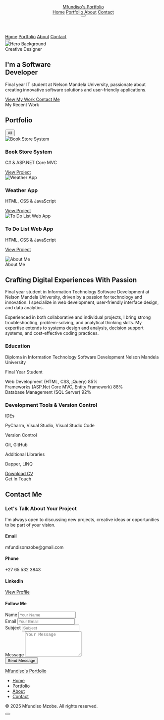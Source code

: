 <!DOCTYPE html>
<html lang="en">
<head>
<meta charset="UTF-8">
<meta name="viewport" content="width=device-width, initial-scale=1.0">
<title>Mfundiso Mzobe - Creative Portfolio</title>
<script src="https://cdn.tailwindcss.com/3.4.16"></script>
<script>tailwind.config={theme:{extend:{colors:{primary:'#6366f1',secondary:'#4f46e5'},borderRadius:{'none':'0px','sm':'4px',DEFAULT:'8px','md':'12px','lg':'16px','xl':'20px','2xl':'24px','3xl':'32px','full':'9999px','button':'8px'}}}}</script>
<link rel="preconnect" href="https://fonts.googleapis.com">
<link rel="preconnect" href="https://fonts.gstatic.com" crossorigin>
<link href="https://fonts.googleapis.com/css2?family=Pacifico&display=swap" rel="stylesheet">
<link href="https://fonts.googleapis.com/css2?family=Inter:wght@300;400;500;600;700&display=swap" rel="stylesheet">
<link rel="stylesheet" href="https://cdnjs.cloudflare.com/ajax/libs/remixicon/4.6.0/remixicon.min.css">
<link rel="stylesheet" href="style.css">

</head>
<body class="relative">
<div class="cursor-dot hidden md:block"></div>
<div class="cursor-outline hidden md:block"></div>
<!-- Header/Navigation -->
<header class="fixed top-0 left-0 w-full z-50 bg-[#0f172a] bg-opacity-95 backdrop-blur-sm border-b border-slate-800">
<div class="container mx-auto px-6 py-4">
<div class="flex justify-between items-center">
<a href="#" class="text-2xl font-['Pacifico'] text-white">Mfundiso's Portfolio</a>
<nav class="hidden md:flex space-x-8">
<a href="#home" class="nav-link text-slate-300 hover:text-white transition-colors">Home</a>
<a href="#portfolio" class="nav-link text-slate-300 hover:text-white transition-colors">Portfolio</a>
<a href="#about" class="nav-link text-slate-300 hover:text-white transition-colors">About</a>
<a href="#contact" class="nav-link text-slate-300 hover:text-white transition-colors">Contact</a>
</nav>
<button class="md:hidden w-10 h-10 flex items-center justify-center text-white">
<i class="ri-menu-line ri-lg"></i>
</button>
</div>
</div>
</header>
<!-- Mobile Menu (Hidden by default) -->
<div class="fixed inset-0 bg-[#0f172a] z-40 hidden flex-col justify-center items-center">
<nav class="flex flex-col space-y-6 text-center">
<a href="#home" class="text-xl text-white hover:text-primary transition-colors">Home</a>
<a href="#portfolio" class="text-xl text-white hover:text-primary transition-colors">Portfolio</a>
<a href="#about" class="text-xl text-white hover:text-primary transition-colors">About</a>
<a href="#contact" class="text-xl text-white hover:text-primary transition-colors">Contact</a>
</nav>
<button class="absolute top-6 right-6 w-10 h-10 flex items-center justify-center text-white">
<i class="ri-close-line ri-lg"></i>
</button>
</div>
<!-- Hero Section -->
<section id="home" class="min-h-screen pt-24 flex items-center relative overflow-hidden">
<div class="absolute inset-0 z-0">
<div class="absolute inset-0 bg-gradient-to-r from-[#0f172a] via-[#0f172a] to-transparent z-10"></div>
<img src="https://static.readdy.ai/image/1106ff0de00291ec2f3a42811feb26cf/e321698e2f9ffd39edaef7781cb3f8eb.jpeg "  alt="Hero Background" class="absolute right-0 h-full w-1/2 object-cover object-top">
</div>
<div class="container mx-auto px-6 z-10 w-full">
<div class="max-w-2xl">
<div class="mb-4 inline-block">
<span class="px-3 py-1 bg-primary bg-opacity-20 text-primary rounded-full text-sm font-medium">Creative Designer</span>
</div>
<h1 class="text-5xl md:text-7xl font-bold mb-6 text-white leading-tight">
I'm a Software <br>
<span class="text-primary">Developer</span>
</h1>
<p class="text-xl text-slate-300 mb-8 max-w-lg">
Final year IT student at Nelson Mandela University, passionate about creating innovative software solutions and user-friendly applications.
</p>
<div class="flex flex-col sm:flex-row gap-4">
<a href="#portfolio" class="px-8 py-3 bg-primary hover:bg-opacity-90 text-white font-medium !rounded-button whitespace-nowrap transition-all flex items-center justify-center">
View My Work
<i class="ri-arrow-right-line ml-2"></i>
</a>
<a href="#contact" class="px-8 py-3 border border-slate-700 hover:border-primary text-white font-medium !rounded-button whitespace-nowrap transition-all flex items-center justify-center">
Contact Me
</a>
</div>
<div class="mt-16 flex items-center gap-8">
<a href="#" class="text-slate-400 hover:text-white transition-colors">
<div class="w-10 h-10 flex items-center justify-center">
<i class="ri-dribbble-line ri-lg"></i>
</div>
</a>
<a href="#" class="text-slate-400 hover:text-white transition-colors">
<div class="w-10 h-10 flex items-center justify-center">
<i class="ri-behance-line ri-lg"></i>
</div>
</a>
<a href="#" class="text-slate-400 hover:text-white transition-colors">
<div class="w-10 h-10 flex items-center justify-center">
<i class="ri-instagram-line ri-lg"></i>
</div>
</a>
<a href="#" class="text-slate-400 hover:text-white transition-colors">
<div class="w-10 h-10 flex items-center justify-center">
<i class="ri-linkedin-line ri-lg"></i>
</div>
</a>
</div>
</div>
</div>
</section>
<!-- Portfolio Section -->
<section id="portfolio" class="py-20 bg-[#0c1424]">
<div class="container mx-auto px-6">
<div class="text-center mb-16">
<span class="text-primary font-medium">My Recent Work</span>
<h2 class="text-4xl font-bold mt-2 text-white">Portfolio</h2>
</div>
<div class="mb-10 flex justify-center">
<div class="inline-flex bg-slate-800 p-1 rounded-full">
<button class="px-6 py-2 rounded-full bg-primary text-white font-medium whitespace-nowrap">All</button>

</div>
</div>
<div class="grid grid-cols-1 md:grid-cols-2 lg:grid-cols-3 gap-6">

<!-- Portfolio Item 4 -->
<div class="portfolio-item rounded-lg overflow-hidden relative group">
<img src="https://readdy.ai/api/search-image?query=modern%20online%20bookstore%20interface%20showing%20book%20catalog%2C%20shopping%20cart%2C%20and%20checkout%20process%2C%20dark%20theme%20with%20elegant%20typography%20and%20book%20covers%20displayed%2C%20clean%20and%20professional%20e-commerce%20design%20for%20books&width=600&height=450&seq=4&orientation=landscape" alt="Book Store System" class="w-full h-72 object-cover">
<div class="portfolio-overlay absolute inset-0 bg-primary bg-opacity-80 flex flex-col justify-end p-6">
<h3 class="text-xl font-bold text-white">Book Store System</h3>
<p class="text-white text-opacity-80 mb-4">C# & ASP.NET Core MVC</p>
<a href="#" class="text-white inline-flex items-center">
View Project
<i class="ri-arrow-right-line ml-2"></i>
</a>
</div>
</div>
<!-- Portfolio Item 5 -->
<div class="portfolio-item rounded-lg overflow-hidden relative group">
<img src="https://readdy.ai/api/search-image?query=modern%20weather%20application%20interface%20showing%20temperature%2C%20weather%20conditions%2C%20and%20forecast%2C%20dark%20theme%20with%20weather%20icons%20and%20dynamic%20backgrounds%2C%20clean%20and%20minimalist%20design%20with%20weather%20data%20visualization%2C%20professional%20weather%20app%20UI%20showcase&width=600&height=450&seq=5&orientation=landscape" alt="Weather App" class="w-full h-72 object-cover">
<div class="portfolio-overlay absolute inset-0 bg-primary bg-opacity-80 flex flex-col justify-end p-6">
<h3 class="text-xl font-bold text-white">Weather App</h3>
<p class="text-white text-opacity-80 mb-4">HTML, CSS & JavaScript</p>
<a href="#" class="text-white inline-flex items-center">
View Project
<i class="ri-arrow-right-line ml-2"></i>
</a>
</div>
</div>
<!-- Portfolio Item 6 -->
<div class="portfolio-item rounded-lg overflow-hidden relative group">
<img src="https://readdy.ai/api/search-image?query=modern%20to-do%20list%20web%20application%20interface%20with%20clean%20design%2C%20task%20management%20dashboard%2C%20dark%20theme%20with%20blue%20accents%2C%20showing%20task%20cards%20and%20interactive%20elements%2C%20professional%20web%20app%20showcase&width=600&height=450&seq=6&orientation=landscape" alt="To Do List Web App" class="w-full h-72 object-cover">
<div class="portfolio-overlay absolute inset-0 bg-primary bg-opacity-80 flex flex-col justify-end p-6">
<h3 class="text-xl font-bold text-white">To Do List Web App</h3>
<p class="text-white text-opacity-80 mb-4">HTML, CSS & JavaScript</p>
<a href="#" class="text-white inline-flex items-center">
View Project
<i class="ri-arrow-right-line ml-2"></i>
</a>
</div>
</div>
</div>
<div class="text-center mt-12">

<i class="ri-arrow-right-line ml-2"></i>
</a>
</div>
</div>
</section>
<!-- About Section -->
<section id="about" class="py-20">
<div class="container mx-auto px-6">
<div class="grid grid-cols-1 lg:grid-cols-2 gap-12 items-center">
<div class="relative">
<div class="absolute -top-6 -left-6 w-24 h-24 bg-primary bg-opacity-20 rounded-lg"></div>
<div class="absolute -bottom-6 -right-6 w-24 h-24 bg-primary bg-opacity-20 rounded-lg"></div>
<img src="https://static.readdy.ai/image/1106ff0de00291ec2f3a42811feb26cf/e321698e2f9ffd39edaef7781cb3f8eb.jpeg" alt="About Me" class="w-full h-auto rounded-lg relative z-10">
</div>
<div>
<span class="text-primary font-medium">About Me</span>
<h2 class="text-4xl font-bold mt-2 mb-6 text-white">Crafting Digital Experiences With Passion</h2>
<p class="text-slate-300 mb-6">
Final year  student in Information Technology Software Development at Nelson Mandela University, driven by a passion for technology and innovation. I specialize in web development, user-friendly interface design, and data analytics.
</p>
<p class="text-slate-300 mb-8">
Experienced in both collaborative and individual projects, I bring strong troubleshooting, problem-solving, and analytical thinking skills. My expertise extends to systems design and analysis, decision support systems, and cost-effective coding practices.
</p>
<div class="grid grid-cols-2 gap-6 mb-8">
<div>
<h3 class="text-white font-bold mb-4">Education</h3>
<div class="mb-4">
<div class="flex justify-between mb-1">
<span class="text-slate-300">Diploma in Information Technology Software Development</span>
<span class="text-primary">Nelson Mandela University</span>
</div>
<p class="text-sm text-slate-400">Final Year Student</p>
</div>
<div class="mb-4">
<div class="flex justify-between mb-1">
<span class="text-slate-300">Web Development (HTML, CSS, jQuery)</span>
<span class="text-primary">85%</span>
</div>
<div class="skill-bar">
<div class="skill-progress" style="width: 85%"></div>
</div>
</div>
<div class="mb-4">
<div class="flex justify-between mb-1">
<span class="text-slate-300">Frameworks (ASP.Net Core MVC, Entity Framework)</span>
<span class="text-primary">88%</span>
</div>
<div class="skill-bar">
<div class="skill-progress" style="width: 88%"></div>
</div>
</div>
<div>
<div class="flex justify-between mb-1">
<span class="text-slate-300">Database Management (SQL Server)</span>
<span class="text-primary">92%</span>
</div>
<div class="skill-bar">
<div class="skill-progress" style="width: 92%"></div>
</div>
</div>
</div>
<div>
<h3 class="text-white font-bold mb-4">Development Tools & Version Control</h3>
<div class="flex flex-col space-y-4">
<div>
<p class="text-primary font-medium">IDEs</p>
<p class="text-white">PyCharm, Visual Studio, Visual Studio Code</p>
</div>
<div>
<p class="text-primary font-medium">Version Control</p>
<p class="text-white">Git, GitHub</p>
</div>
<div>
<p class="text-primary font-medium">Additional Libraries</p>
<p class="text-white">Dapper, LINQ</p>
</div>
</div>
</div>
</div>
<a href="#" class="px-8 py-3 bg-primary hover:bg-opacity-90 text-white font-medium !rounded-button whitespace-nowrap transition-all inline-flex items-center justify-center">
Download CV
<i class="ri-download-line ml-2"></i>
</a>
</div>
</div>
</div>
</section>
<!-- Contact Section -->
<section id="contact" class="py-20">
<div class="container mx-auto px-6">
<div class="text-center mb-16">
<span class="text-primary font-medium">Get In Touch</span>
<h2 class="text-4xl font-bold mt-2 text-white">Contact Me</h2>
</div>
<div class="grid grid-cols-1 lg:grid-cols-2 gap-12">
<div>
<div class="mb-8">
<h3 class="text-2xl font-bold text-white mb-4">Let's Talk About Your Project</h3>
<p class="text-slate-300">
I'm always open to discussing new projects, creative ideas or opportunities to be part of your vision.
</p>
</div>
<div class="space-y-6">
<div class="flex items-start">
<div class="w-12 h-12 bg-primary bg-opacity-20 rounded-lg flex items-center justify-center mr-4 flex-shrink-0">
<div class="w-6 h-6 flex items-center justify-center text-primary">
<i class="ri-mail-line"></i>
</div>
</div>
<div>
<h4 class="text-white font-medium mb-1">Email</h4>
<p class="text-slate-300">mfundisomzobe@gmail.com</p>
</div>
</div>
<div class="flex items-start">
<div class="w-12 h-12 bg-primary bg-opacity-20 rounded-lg flex items-center justify-center mr-4 flex-shrink-0">
<div class="w-6 h-6 flex items-center justify-center text-primary">
<i class="ri-phone-line"></i>
</div>
</div>
<div>
<h4 class="text-white font-medium mb-1">Phone</h4>
<p class="text-slate-300">+27 65 532 3843</p>
</div>
</div>
<div class="flex items-start">
<div class="w-12 h-12 bg-primary bg-opacity-20 rounded-lg flex items-center justify-center mr-4 flex-shrink-0">
<div class="w-6 h-6 flex items-center justify-center text-primary">
<i class="ri-linkedin-fill"></i>
</div>
</div>
<div>
<h4 class="text-white font-medium mb-1">LinkedIn</h4>
<a href="https://www.linkedin.com/in/mfundiso-mzobe-87b40a27a/" class="text-slate-300 hover:text-primary transition-colors">View Profile</a>
</div>
</div>
</div>
<div class="mt-8">
<h4 class="text-white font-medium mb-4">Follow Me</h4>
<div class="flex space-x-4">
<a href="#" class="w-10 h-10 bg-[#131c31] rounded-full flex items-center justify-center text-slate-300 hover:text-white hover:bg-primary transition-colors">
<div class="w-5 h-5 flex items-center justify-center">
<i class="ri-dribbble-line"></i>
</div>
</a>
<a href="#" class="w-10 h-10 bg-[#131c31] rounded-full flex items-center justify-center text-slate-300 hover:text-white hover:bg-primary transition-colors">
<div class="w-5 h-5 flex items-center justify-center">
<i class="ri-behance-line"></i>
</div>
</a>
<a href="#" class="w-10 h-10 bg-[#131c31] rounded-full flex items-center justify-center text-slate-300 hover:text-white hover:bg-primary transition-colors">
<div class="w-5 h-5 flex items-center justify-center">
<i class="ri-instagram-line"></i>
</div>
</a>
<a href="#" class="w-10 h-10 bg-[#131c31] rounded-full flex items-center justify-center text-slate-300 hover:text-white hover:bg-primary transition-colors">
<div class="w-5 h-5 flex items-center justify-center">
<i class="ri-linkedin-line"></i>
</div>
</a>
</div>
</div>
</div>
<div>
<form class="space-y-6">
<div class="grid grid-cols-1 md:grid-cols-2 gap-6">
<div>
<label for="name" class="block text-slate-300 mb-2">Name</label>
<input type="text" id="name" class="w-full px-4 py-3 rounded bg-[#131c31] border-none focus:ring-2 focus:ring-primary" placeholder="Your Name">
</div>
<div>
<label for="email" class="block text-slate-300 mb-2">Email</label>
<input type="email" id="email" class="w-full px-4 py-3 rounded bg-[#131c31] border-none focus:ring-2 focus:ring-primary" placeholder="Your Email">
</div>
</div>
<div>
<label for="subject" class="block text-slate-300 mb-2">Subject</label>
<input type="text" id="subject" class="w-full px-4 py-3 rounded bg-[#131c31] border-none focus:ring-2 focus:ring-primary" placeholder="Subject">
</div>
<div>
<label for="message" class="block text-slate-300 mb-2">Message</label>
<textarea id="message" rows="5" class="w-full px-4 py-3 rounded bg-[#131c31] border-none focus:ring-2 focus:ring-primary" placeholder="Your Message"></textarea>
</div>
<button type="submit" class="w-full px-8 py-3 bg-primary hover:bg-opacity-90 text-white font-medium !rounded-button whitespace-nowrap transition-all flex items-center justify-center">
Send Message
<i class="ri-send-plane-line ml-2"></i>
</button>
</form>
</div>
</div>
</div>
</section>
<!-- Footer -->
<footer class="py-10 bg-[#0c1424] border-t border-slate-800">
<div class="container mx-auto px-6">
<div class="flex flex-col md:flex-row justify-between items-center">
<div class="mb-4 md:mb-0">
<a href="#" class="text-2xl font-['Pacifico'] text-white">Mfundiso's Portfolio</a>
</div>
<div class="mb-4 md:mb-0">
<ul class="flex flex-wrap justify-center gap-6">
<li><a href="#home" class="text-slate-300 hover:text-white transition-colors">Home</a></li>
<li><a href="#portfolio" class="text-slate-300 hover:text-white transition-colors">Portfolio</a></li>
<li><a href="#about" class="text-slate-300 hover:text-white transition-colors">About</a></li>
<li><a href="#contact" class="text-slate-300 hover:text-white transition-colors">Contact</a></li>
</ul>
</div>
<div>
<p class="text-slate-400 text-sm">&copy; 2025 Mfundiso Mzobe. All rights reserved.</p>
</div>
</div>
</div>
</footer>
<!-- Back to Top Button -->
<button id="backToTop" class="fixed bottom-6 right-6 w-12 h-12 bg-primary rounded-full flex items-center justify-center text-white opacity-0 invisible transition-all duration-300 z-50">
<div class="w-6 h-6 flex items-center justify-center">
<i class="ri-arrow-up-line"></i>
</div>
</button>
<script>
document.addEventListener('DOMContentLoaded', function() {
// Mobile menu toggle
const menuButton = document.querySelector('.md\\:hidden');
const closeButton = document.querySelector('.absolute.top-6.right-6');
const mobileMenu = document.querySelector('.fixed.inset-0.bg-\\[\\#0f172a\\]');
if (menuButton && closeButton && mobileMenu) {
menuButton.addEventListener('click', function() {
mobileMenu.classList.remove('hidden');
mobileMenu.classList.add('flex');
});
closeButton.addEventListener('click', function() {
mobileMenu.classList.remove('flex');
mobileMenu.classList.add('hidden');
});
// Close mobile menu when clicking on a link
const mobileLinks = mobileMenu.querySelectorAll('a');
mobileLinks.forEach(link => {
link.addEventListener('click', function() {
mobileMenu.classList.remove('flex');
mobileMenu.classList.add('hidden');
});
});
}
// Smooth scrolling for anchor links
document.querySelectorAll('a[href^="#"]').forEach(anchor => {
anchor.addEventListener('click', function(e) {
e.preventDefault();
const targetId = this.getAttribute('href');
if (targetId === '#') return;
const targetElement = document.querySelector(targetId);
if (targetElement) {
window.scrollTo({
top: targetElement.offsetTop - 80,
behavior: 'smooth'
});
}
});
});
// Back to top button
const backToTopButton = document.getElementById('backToTop');
if (backToTopButton) {
window.addEventListener('scroll', function() {
if (window.pageYOffset > 300) {
backToTopButton.classList.remove('opacity-0', 'invisible');
backToTopButton.classList.add('opacity-100', 'visible');
} else {
backToTopButton.classList.remove('opacity-100', 'visible');
backToTopButton.classList.add('opacity-0', 'invisible');
}
});
backToTopButton.addEventListener('click', function() {
window.scrollTo({
top: 0,
behavior: 'smooth'
});
});
}
});
document.addEventListener('DOMContentLoaded', function() {
// Custom cursor effect
const cursorDot = document.querySelector('.cursor-dot');
const cursorOutline = document.querySelector('.cursor-outline');
if (cursorDot && cursorOutline && window.innerWidth > 768) {
window.addEventListener('mousemove', function(e) {
const posX = e.clientX;
const posY = e.clientY;
cursorDot.style.left = `${posX}px`;
cursorDot.style.top = `${posY}px`;
// Add a slight delay to the outline cursor for a trailing effect
setTimeout(() => {
cursorOutline.style.left = `${posX}px`;
cursorOutline.style.top = `${posY}px`;
}, 100);
});
// Hover effect on interactive elements
const interactiveElements = document.querySelectorAll('a, button, input, textarea, .portfolio-item');
interactiveElements.forEach(el => {
el.addEventListener('mouseenter', () => {
cursorDot.style.width = '0px';
cursorDot.style.height = '0px';
cursorOutline.style.width = '60px';
cursorOutline.style.height = '60px';
cursorOutline.style.borderColor = 'rgba(99, 102, 241, 0.8)';
});
el.addEventListener('mouseleave', () => {
cursorDot.style.width = '8px';
cursorDot.style.height = '8px';
cursorOutline.style.width = '40px';
cursorOutline.style.height = '40px';
cursorOutline.style.borderColor = 'rgba(99, 102, 241, 0.5)';
});
});
}
});
document.addEventListener('DOMContentLoaded', function() {
// Portfolio filter functionality
const filterButtons = document.querySelectorAll('.inline-flex.bg-slate-800 button');
if (filterButtons.length > 0) {
filterButtons.forEach(button => {
button.addEventListener('click', function() {
// Remove active class from all buttons
filterButtons.forEach(btn => {
btn.classList.remove('bg-primary', 'text-white');
btn.classList.add('text-slate-300');
});
// Add active class to clicked button
this.classList.remove('text-slate-300');
this.classList.add('bg-primary', 'text-white');
// Here you would normally filter the portfolio items
// For this demo, we're just changing the button styles
});
});
}
});
</script>
</body>
</html>
